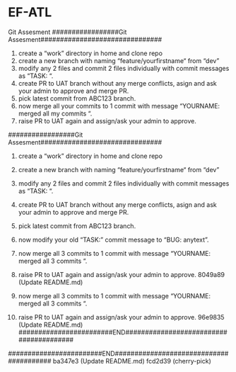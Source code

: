 # EF-ATL

Git Assesment
#################Git Assesment###############################

1. create a “work” directory in home and clone repo
2. create a new branch with naming “feature/yourfirstname“ from “dev”
3. modify any 2 files and commit 2 files individually with commit messages as “TASK: “.
4. create PR to UAT branch without any merge conflicts, asign and ask your admin to approve and merge PR.
5. pick latest commit from ABC123 branch.
6. now merge all your commits to 1 commit with message “YOURNAME: merged all my commits “.
7. raise PR to UAT again and assign/ask your admin to approve. 



#################Git Assesment###############################
1. create a “work” directory in home and clone repo 
2. create a new branch with naming “feature/yourfirstname“ from “dev”
3. modify any 2 files and commit 2 files individually with commit messages as “TASK: <anytext>“.
4. create PR to UAT branch without any merge conflicts, asign and ask your admin to approve and merge PR.
5. pick latest commit from ABC123 branch.

6. now modify your old “TASK:” commit message to “BUG: anytext”.
7. now merge all 3 commits to 1 commit with message “YOURNAME: merged all 3 commits “.
8. raise PR to UAT again and assign/ask your admin to approve.
 8049a89 (Update README.md)

6. now merge all 3 commits to 1 commit with message “YOURNAME: merged all 3 commits “.
7. raise PR to UAT again and assign/ask your admin to approve.
 96e9835 (Update README.md)
########################END########################################

########################END########################################
ba347e3 (Update README.md)
 fcd2d39 (cherry-pick)
